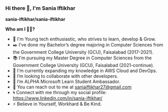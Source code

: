 ### Hi there 👋, I'm Sania Iftikhar


**sania-iftikhar/sania-iftikhar**

**Who am I 👩‍🏫?**

- 🔭 I'm Young tech enthusiastic, who strives to learn, develop & Grow.
- :black_nib: I've done my Bachelor’s degree majoring in Computer Sciences from the Government College University (GCU), Faisalabad (2017-2021).
- :books: I'm pursuing my Master Degree in Computer Sciences from the Government College University (GCU), Faisalabad (2021-continue).
- 🌱 I'm currently expanding my knowledge in AWS Cloud and DevOps.
- 👯 I’m looking to collaborate with other developers.
- :star2: I’m ALPHA Microsoft Learn Student Ambassador.
- :e-mail: You can reach out to me at saniaiftikhar27@gmail.com
- :cyclone: Connect with me through my social profile: https://www.linkedin.com/in/sania-iftikhar/
- ⚡ Believe in Yourself, Workhard & Be Kind.
